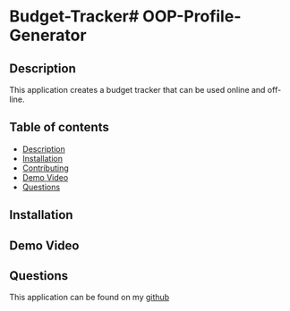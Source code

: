 # Budget-Tracker# OOP-Profile-Generator

## Description
This application creates a budget tracker that can be used online and off-line. 

## Table of contents
- [Description](#Description)
- [Installation](#Installation)
- [Contributing](#Contributing)
- [Demo Video](#DemoVideo)
- [Questions](#Questions)

## Installation



## Demo Video




## Questions
This application can be found on my [github](https://github.com/stongems)


